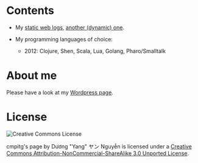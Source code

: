 <link rel="stylesheet" type="text/css" href="style.css" />

# Contents

* My [static web logs](Web_Logs.html), [another (dynamic) one](https://cmpitg.wordpress.com).
* My programming languages of choice:

  - 2012: Clojure, Shen, Scala, Lua, Golang, Pharo/Smalltalk

# About me

Please have a look at my [Wordpress page](https://cmpitg.wordpress.com/about).

# License

![Creative Commons License][CC_BY-NC-SA_Image]

[CC_BY-NC-SA_Image]: http://i.creativecommons.org/l/by-nc-sa/3.0/88x31.png "license"

<div><span xmlns:dct="http://purl.org/dc/terms/" href="http://purl.org/dc/dcmitype/Text" property="dct:title" rel="dct:type">cmpitg&#39;s page</span> by <span xmlns:cc="http://creativecommons.org/ns#" property="cc:attributionName">Dương &#34;Yang&#34; ヤン Nguyễn</span> is licensed under a <a rel="license" href="http://creativecommons.org/licenses/by-nc-sa/3.0/">Creative Commons Attribution-NonCommercial-ShareAlike 3.0 Unported License</a>.</div>
